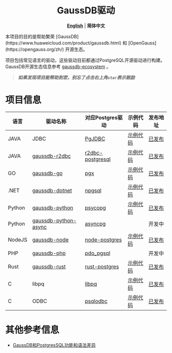 <p align="center">
  <h1 align="center">GaussDB驱动</h1>
  <p align="center">
    <a href="README.md"><strong>English</strong></a> | <strong>简体中文</strong>
  </p>
本项目的目的是帮助繁荣 [GaussDB](https://www.huaweicloud.com/product/gaussdb.html) 和 [OpenGauss](https://opengauss.org/zh/) 开源生态。

项目包括常见语言的驱动，这些驱动目前都通过PostgreSQL开源驱动进行构建。GaussDB开源生态信息参考 [gaussdb-ecosystem](https://github.com/HuaweiCloudDeveloper/gaussdb-ecosystem) 。

> ***如果发现项目能帮助到您，别忘了点击右上角`star`表示鼓励***

# 项目信息

| 语言   | 驱动名称                                                                          | 对应Postgres驱动 | 示例代码                                                 | 发布地址 |
| ------ | --------------------------------------------------------------------------------- | ------------------------------------------------------------------ | ------------------- | ------------------- |
| JAVA   | JDBC       | [PgJDBC](https://github.com/pgjdbc/pgjdbc)        | [示例代码](https://support.huaweicloud.com/distributed-devg-v8-gaussdb/gaussdb-12-0059.html)  |     [已发布](https://repo.maven.apache.org/maven2/com/huaweicloud/gaussdb/gaussdbjdbc/)             |
| JAVA   | [gaussdb-r2dbc](https://github.com/HuaweiCloudDeveloper/gaussdb-r2dbc)               | [r2dbc-postgresql](https://github.com/pgjdbc/r2dbc-postgresql)        | [示例代码](https://github.com/HuaweiCloudDeveloper/gaussdb-r2dbc-examples)  |     [已发布](https://repo.maven.apache.org/maven2/com/huaweicloud/gaussdb/gaussdb-r2dbc/)             |
| GO     | [gaussdb-go](https://github.com/HuaweiCloudDeveloper/gaussdb-go)                     | [pgx](https://github.com/jackc/pgx)                                   | [示例代码](https://github.com/HuaweiCloudDeveloper/gaussdb-go/tree/master/examples) |     [已发布](https://pkg.go.dev/github.com/HuaweiCloudDeveloper/gaussdb-go)           |
| .NET   | [gaussdb-dotnet](https://github.com/HuaweiCloudDeveloper/gaussdb-dotnet)             | [npgsql](https://github.com/npgsql/npgsql)                            | [示例代码](https://github.com/HuaweiCloudDeveloper/gaussdb-dotnet/tree/main/example)   |     [已发布](https://www.nuget.org/packages/HuaweiCloud.Driver.GaussDB/)             |
| Python | [gaussdb-python](https://github.com/HuaweiCloudDeveloper/gaussdb-python)             | [psycopg](https://github.com/psycopg/psycopg)                         | [示例代码](https://github.com/HuaweiCloudDeveloper/gaussdb-python/tree/master/example)  |  [已发布](https://pypi.org/project/gaussdb/)             |
| Python | [gaussdb-python-async](https://github.com/HuaweiCloudDeveloper/gaussdb-python-async) | [asyncpg](https://github.com/MagicStack/asyncpg)                      |   | 开发中               |
| NodeJS | [gaussdb-node](https://github.com/HuaweiCloudDeveloper/gaussdb-node)                 | [node-postgres](https://github.com/brianc/node-postgres)              |  [示例代码](https://github.com/HuaweiCloudDeveloper/gaussdb-node/tree/master/examples)   |  [已发布](https://www.npmjs.com/package/gaussdb-node)               |
| PHP    | [gaussdb-php](https://github.com/HuaweiCloudDeveloper/gaussdb-php)                   | [pdo_pgsql](https://github.com/php/php-src/tree/master/ext/pdo_pgsql) |  | 开发中 |
| Rust   | [gaussdb-rust](https://github.com/HuaweiCloudDeveloper/gaussdb-rust)                 | [rust-postgres](https://github.com/sfackler/rust-postgres/)           |  [示例代码](https://github.com/HuaweiCloudDeveloper/gaussdb-rust/tree/master/examples)     | [已发布](https://crates.io/crates/gaussdb)               |
| C   | libpq   | [libpq](https://github.com/postgres/postgres/blob/master/src/include/libpq/libpq.h)           |  [示例代码](https://support.huaweicloud.com/distributed-devg-v8-gaussdb/gaussdb-12-1845.html)     | [已发布](https://support.huaweicloud.com/distributed-devg-v8-gaussdb/gaussdb-12-1845.html)               |
| C   | ODBC   | [psqlodbc](https://github.com/postgresql-interfaces/psqlodbc)           |  [示例代码](https://support.huaweicloud.com/distributed-devg-v8-gaussdb/gaussdb-12-1832.html)     | [已发布](https://support.huaweicloud.com/distributed-devg-v8-gaussdb/gaussdb-12-1830.html)               |

# 其他参考信息

* [GaussDB和PostgresSQL功能和语法差异](docs/diff-gaussdb-postgres.md)
